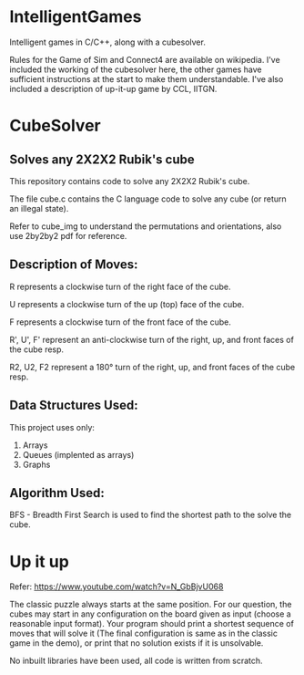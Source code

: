 # IntelligentGames
Intelligent games in C/C++, along with a cubesolver.

Rules for the Game of Sim and Connect4 are available on wikipedia. I've included the working of the cubesolver here, the other games have sufficient instructions at the start to make them understandable. I've also included a description of up-it-up game by CCL, IITGN.

# CubeSolver
## Solves any 2X2X2 Rubik's cube 
This repository contains code to solve any 2X2X2 Rubik's cube. 

The file cube.c contains the C language code to solve any cube (or return an illegal state). 

Refer to cube_img to understand the permutations and orientations, also use 2by2by2 pdf for reference. 

## Description of Moves:

R represents a clockwise turn of the right face of the cube.

U represents a clockwise turn of the up (top) face of the cube.

F represents a clockwise turn of the front face of the cube.

R', U', F' represent an anti-clockwise turn of the right, up, and front faces of the cube resp.

R2, U2, F2 represent a 180° turn of the right, up, and front faces of the cube resp.

## Data Structures Used:

This project uses only:
1. Arrays
2. Queues (implented as arrays)
3. Graphs

## Algorithm Used:

BFS - Breadth First Search is used to find the shortest path to the solve the cube.

# Up it up
Refer: https://www.youtube.com/watch?v=N_GbBjvU068

The classic puzzle always starts at the same position. For our question, the cubes may start in any configuration on the board given as input (choose a reasonable input format). Your program should print a shortest sequence of moves that will solve it (The final configuration is same as in the classic game in the demo), or print that no solution exists if it is unsolvable.

No inbuilt libraries have been used, all code is written from scratch. 
